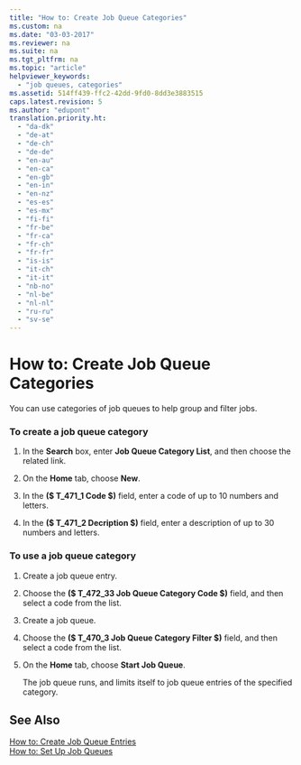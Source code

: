 ```yaml
---
title: "How to: Create Job Queue Categories"
ms.custom: na
ms.date: "03-03-2017"
ms.reviewer: na
ms.suite: na
ms.tgt_pltfrm: na
ms.topic: "article"
helpviewer_keywords: 
  - "job queues, categories"
ms.assetid: 514ff439-ffc2-42dd-9fd0-8dd3e3883515
caps.latest.revision: 5
ms.author: "edupont"
translation.priority.ht: 
  - "da-dk"
  - "de-at"
  - "de-ch"
  - "de-de"
  - "en-au"
  - "en-ca"
  - "en-gb"
  - "en-in"
  - "en-nz"
  - "es-es"
  - "es-mx"
  - "fi-fi"
  - "fr-be"
  - "fr-ca"
  - "fr-ch"
  - "fr-fr"
  - "is-is"
  - "it-ch"
  - "it-it"
  - "nb-no"
  - "nl-be"
  - "nl-nl"
  - "ru-ru"
  - "sv-se"
---
```

# How to: Create Job Queue Categories
You can use categories of job queues to help group and filter jobs.  
  
### To create a job queue category  
  
1.  In the **Search** box, enter **Job Queue Category List**, and then choose the related link.  
  
2.  On the **Home** tab, choose **New**.  
  
3.  In the **\($ T\_471\_1 Code $\)** field, enter a code of up to 10 numbers and letters.  
  
4.  In the **\($ T\_471\_2 Decription $\)** field, enter a description of up to 30 numbers and letters.  
  
### To use a job queue category  
  
1.  Create a job queue entry.  
  
2.  Choose the **\($ T\_472\_33 Job Queue Category Code $\)** field, and then select a code from the list.  
  
3.  Create a job queue.  
  
4.  Choose the **\($ T\_470\_3 Job Queue Category Filter $\)** field, and then select a code from the list.  
  
5.  On the **Home** tab, choose **Start Job Queue**.  
  
     The job queue runs, and limits itself to job queue entries of the specified category.  
  
## See Also  
 [How to: Create Job Queue Entries](../SetupAndAdministration/how-to-create-job-queue-entries.md)   
 [How to: Set Up Job Queues](../SetupAndAdministration/how-to-set-up-job-queues.md)